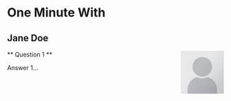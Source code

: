 # One Minute With

## Jane Doe

<!-- ![Portrait Placeholder](../docs/assets/Portrait_Placeholder.png) -->

<img markdown="1" align="right" src="../docs/assets/Portrait_Placeholder.png" width="100" height="100">

** Question 1 **

Answer 1...
